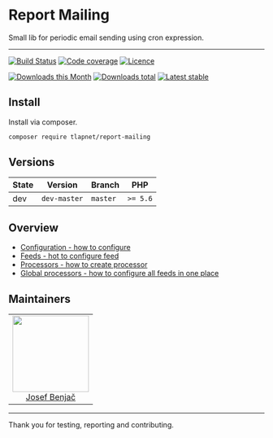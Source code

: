 # Report Mailing

Small lib for periodic email sending using cron expression.

-----

[![Build Status](https://img.shields.io/travis/tlapnet/report-mailing.svg?style=flat-square)](https://travis-ci.org/tlapnet/report-mailing)
[![Code coverage](https://img.shields.io/coveralls/tlapnet/report-mailing.svg?style=flat-square)](https://coveralls.io/r/tlapnet/report-mailing)
[![Licence](https://img.shields.io/packagist/l/tlapnet/report-mailing.svg?style=flat-square)](https://packagist.org/packages/tlapnet/report-mailing)

[![Downloads this Month](https://img.shields.io/packagist/dm/tlapnet/report-mailing.svg?style=flat-square)](https://packagist.org/packages/tlapnet/report-mailing)
[![Downloads total](https://img.shields.io/packagist/dt/tlapnet/report-mailing.svg?style=flat-square)](https://packagist.org/packages/tlapnet/report-mailing)
[![Latest stable](https://img.shields.io/packagist/v/tlapnet/report-mailing.svg?style=flat-square)](https://packagist.org/packages/tlapnet/report-mailing)

## Install

Install via composer.

```sh
composer require tlapnet/report-mailing
```

## Versions

| State       | Version       | Branch   | PHP      |
|-------------|---------------|----------|----------|
| dev         | `dev-master`  | `master` | `>= 5.6` |

## Overview

- [Configuration - how to configure](https://github.com/tlapnet/report-mailing/blob/master/.docs/README.md#installation)
- [Feeds - hot to configure feed](https://github.com/tlapnet/report-mailing/blob/master/.docs/README.md#feeds)
- [Processors - how to create processor](https://github.com/tlapnet/report-mailing/blob/master/.docs/README.md#processors)
- [Global processors - how to configure all feeds in one place](https://github.com/tlapnet/report-mailing/blob/master/.docs/README.md#global-processors)

## Maintainers

<table>
  <tbody>
    <tr>
      <td align="center">
        <a href="https://github.com/benijo">
            <img width="150" height="150" src="https://avatars3.githubusercontent.com/u/6731626?v=3&s=150">
        </a>
        </br>
        <a href="https://github.com/benijo">Josef Benjač</a>
      </td>
    </tr>
  <tbody>
</table>

-----

Thank you for testing, reporting and contributing.
